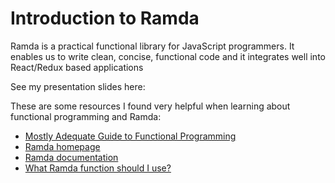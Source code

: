 # Introduction to Ramda

Ramda is a practical functional library for JavaScript programmers. It enables us to write clean, concise, functional code and it integrates well into React/Redux based applications

See my presentation slides here: 

These are some resources I found very helpful when learning about functional programming and Ramda:

- [Mostly Adequate Guide to Functional Programming](https://drboolean.gitbooks.io/mostly-adequate-guide/content/)
- [Ramda homepage](http://ramdajs.com/0.22.1/index.html#)
- [Ramda documentation](http://ramdajs.com/0.22.1/docs/)
- [What Ramda function should I use?](https://github.com/ramda/ramda/wiki/What-Function-Should-I-Use%3F)


